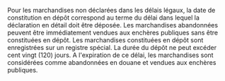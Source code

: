 Pour les marchandises non déclarées dans les délais
légaux, la date de constitution en dépôt correspond au terme du délai
dans lequel la déclaration en détail doit être déposée.
Les marchandises abandonnées peuvent être immédiatement vendues aux
enchères publiques sans être constituées en dépôt.
Les marchandises constituées en dépôt sont enregistrées sur un registre
spécial.
La durée du dépôt ne peut excéder cent vingt (120) jours. A l'expiration
de ce délai, les marchandises sont considérées comme abandonnées en
douane et vendues aux enchères publiques.